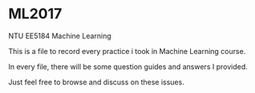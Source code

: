 # ML2017
NTU EE5184 Machine Learning


This is a file to record every practice i took in Machine Learning course.

In every file, there will be some question guides and answers I provided. 

Just feel free to browse and discuss on these issues.
